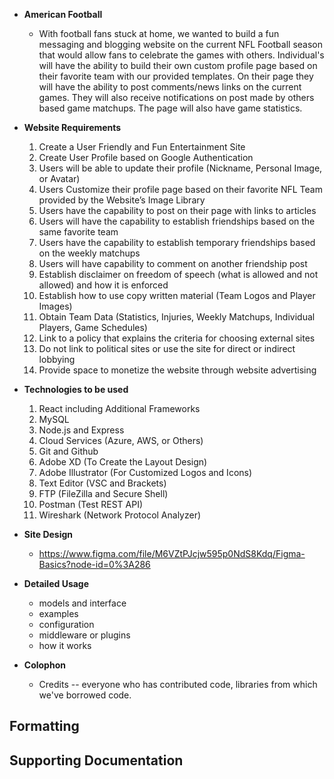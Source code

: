 - **American Football**

  - With football fans stuck at home, we wanted to build a fun
    messaging and blogging website on the current NFL Football season
    that would allow fans to celebrate the games with others. Individual's
    will have the ability to build their own custom profile page based on
    their favorite team with our provided templates. On their page they
    will have the ability to post comments/news links on the current
    games. They will also receive notifications on post made by others
    based game matchups. The page will also have game statistics.

- **Website Requirements**

  1. Create a User Friendly and Fun Entertainment Site
  2. Create User Profile based on Google Authentication
  3. Users will be able to update their profile (Nickname, Personal Image, or Avatar)
  4. Users Customize their profile page based on their favorite NFL Team provided by the Website’s Image Library
  5. Users have the capability to post on their page with links to articles
  6. Users will have the capability to establish friendships based on the same favorite team
  7. Users have the capability to establish temporary friendships based on the weekly matchups
  8. Users will have capability to comment on another friendship post
  9. Establish disclaimer on freedom of speech (what is allowed and not allowed) and how it is enforced
  10. Establish how to use copy written material (Team Logos and Player Images)
  11. Obtain Team Data (Statistics, Injuries, Weekly Matchups, Individual Players, Game Schedules)
  12. Link to a policy that explains the criteria for choosing external sites
  13. Do not link to political sites or use the site for direct or indirect lobbying
  14. Provide space to monetize the website through website advertising

- **Technologies to be used**

  1. React including Additional Frameworks
  2. MySQL
  3. Node.js and Express
  4. Cloud Services (Azure, AWS, or Others)
  5. Git and Github
  6. Adobe XD (To Create the Layout Design)
  7. Adobe Illustrator (For Customized Logos and Icons)
  8. Text Editor (VSC and Brackets)
  9. FTP (FileZilla and Secure Shell)
  10. Postman (Test REST API)
  11. Wireshark (Network Protocol Analyzer)

- **Site Design**

  - https://www.figma.com/file/M6VZtPJcjw595p0NdS8Kdq/Figma-Basics?node-id=0%3A286

- **Detailed Usage**

  - models and interface
  - examples
  - configuration
  - middleware or plugins
  - how it works

- **Colophon**
  - Credits -- everyone who has contributed code, libraries from which we've borrowed code.

## Formatting

## Supporting Documentation
